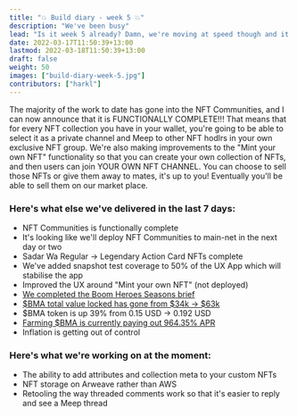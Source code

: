 ```yaml
---
title: "💥 Build diary - week 5 💥"
description: "We've been busy"
lead: "Is it week 5 already? Damn, we're moving at speed though and it's all good news."
date: 2022-03-17T11:50:39+13:00
lastmod: 2022-03-18T11:50:39+13:00
draft: false
weight: 50
images: ["build-diary-week-5.jpg"]
contributors: ["harkl"]
---
```

The majority of the work to date has gone into the NFT Communities, and I can now announce that it is FUNCTIONALLY COMPLETE!!! That means that for every NFT collection you have in your wallet, you're going to be able to select it as a private channel and Meep to other NFT hodlrs in your own exclusive NFT group. We're also making improvements to the "Mint your own NFT" functionality so that you can create your own collection of NFTs, and then users can join YOUR OWN NFT CHANNEL. You can choose to sell those NFTs or give them away to mates, it's up to you! Eventually you'll be able to sell them on our market place.

### Here's what else we've delivered in the last 7 days:

- NFT Communities is functionally complete
- It's looking like we'll deploy NFT Communities to main-net in the next day or two
- Sadar Wa <The Meepor> Regular -> Legendary Action Card NFTs complete
- We've added snapshot test coverage to 50% of the UX App which will stabilise the app
- Improved the UX around "Mint your own NFT" (not deployed)
- [We completed the Boom Heroes Seasons brief](https://docs.boom.army/prologue/season-challenges/)
- [$BMA total value locked has gone from $34k -> $63k](https://birdeye.so/token/boomh1LQnwDnHtKxWTFgxcbdRjPypRSjdwxkAEJkFSH)
- $BMA token is up 39% from 0.15 USD -> 0.192 USD
- [Farming $BMA is currently paying out 964.35% APR](https://dex.aldrin.com/pools/BMA_USDC)
- Inflation is getting out of control

### Here's what we're working on at the moment:

- The ability to add attributes and collection meta to your custom NFTs
- NFT storage on Arweave rather than AWS
- Retooling the way threaded comments work so that it's easier to reply and see a Meep thread